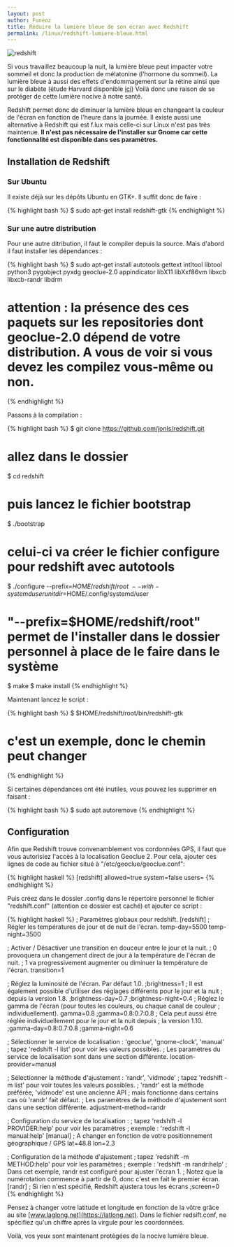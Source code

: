 ```yaml
---
layout: post
author: Funeoz
title: Réduire la lumière bleue de son écran avec Redshift
permalink: /linux/redshift-lumiere-bleue.html
---
```


![redshift](/techlovers/assets/image1redshift.png)

Si vous travaillez beaucoup la nuit, la lumière bleue peut impacter votre sommeil et donc la production de mélatonine (l'hormone du sommeil). La lumière bleue à aussi des effets d'endommagement sur la rétine ainsi que sur le diabète (étude Harvard disponible [ici](https://www.health.harvard.edu/staying-healthy/blue-light-has-a-dark-side))
Voilà donc une raison de se protéger de cette lumière nocive à notre santé.

Redshift permet donc de diminuer la lumière bleue en changeant la couleur de l'écran en fonction de l'heure dans la journée. Il existe aussi une alternative à Redshift qui est f.lux mais celle-ci sur Linux n'est pas très maintenue. **Il n'est pas nécessaire de l'installer sur Gnome car cette fonctionnalité est disponible dans ses paramètres.**

## Installation de Redshift

### Sur Ubuntu

Il existe déjà sur les dépôts Ubuntu en GTK+. Il suffit donc de faire :

{% highlight bash %}
$ sudo apt-get install redshift-gtk
{% endhighlight %}

### Sur une autre distribution

Pour une autre ditribution, il faut le compiler depuis la source. Mais d'abord il faut installer les dépendances :

{% highlight bash %}
$ sudo apt-get install autotools gettext intltool libtool python3 pygobject pyxdg geoclue-2.0 appindicator libX11 libXxf86vm libxcb libxcb-randr libdrm
# attention : la présence des ces paquets sur les repositories dont geoclue-2.0 dépend de votre distribution. A vous de voir si vous devez les compilez vous-même ou non.
{% endhighlight %}

Passons à la compilation :

{% highlight bash %}
$ git clone https://github.com/jonls/redshift.git
# allez dans le dossier
$ cd redshift
# puis lancez le fichier bootstrap
$ ./bootstrap
# celui-ci va créer le fichier configure pour redshift avec autotools
$ ./configure --prefix=$HOME/redshift/root \ --with-systemduserunitdir=$HOME/.config/systemd/user
# "--prefix=$HOME/redshift/root" permet de l'installer dans le dossier personnel à place de le faire dans le système
$ make
$ make install
{% endhighlight %}

Maintenant lancez le script :

{% highlight bash %}
$ $HOME/redshift/root/bin/redshift-gtk
# c'est un exemple, donc le chemin peut changer
{% endhighlight %}

Si certaines dépendances ont été inutiles, vous pouvez les supprimer en faisant :

{% highlight bash %}
$ sudo apt autoremove
{% endhighlight %}

## Configuration 

Afin que Redshift trouve convenamblement vos cordonnées GPS, il faut que vous autorisiez l'accès à la localisation Geoclue 2. Pour cela, ajouter ces lignes de code au fichier situé à "/etc/geoclue/geoclue.conf": 

{% highlight haskell %}
[redshift]
allowed=true
system=false
users=
{% endhighlight %}

Puis créez dans le dossier .config dans le répertoire personnel le fichier "redshift.conf" (attention ce dossier est caché) et ajouter ce script :

{% highlight haskell %}
; Paramètres globaux pour redshift.
[redshift]
; Régler les températures de jour et de nuit de l'écran.
temp-day=5500
temp-night=3500

; Activer / Désactiver une transition en douceur entre le jour et la nuit.
; 0 provoquera un changement direct de jour à la température de l'écran de nuit.
; 1 va progressivement augmenter ou diminuer la température de l'écran.
transition=1

; Réglez la luminosité de l'écran. Par défaut 1.0.
;brightness=1
; Il est également possible d'utiliser des réglages différents pour le jour et la nuit
; depuis la version 1.8.
;brightness-day=0.7
;brightness-night=0.4
; Réglez le gamma de l'écran (pour toutes les couleurs, ou chaque canal de couleur
; individuellement).
gamma=0.8
;gamma=0.8:0.7:0.8
; Cela peut aussi être réglée individuellement pour le jour et la nuit depuis
; la version 1.10.
;gamma-day=0.8:0.7:0.8
;gamma-night=0.6

; Sélectionner le service de localisation : 'geoclue', 'gnome-clock', 'manual'
; tapez 'redshift -l list' pour voir les valeurs possibles.
; Les paramètres du service de localisation sont dans une section différente.
location-provider=manual

; Sélectionner la méthode d'ajustement : 'randr', 'vidmode'
; tapez 'redshift -m list' pour voir toutes les valeurs possibles.
; 'randr' est la méthode préférée, 'vidmode' est une ancienne API
; mais fonctionne dans certains cas où 'randr' fait défaut.
; Les paramètres de la méthode d'ajustement sont dans une section différente.
adjustment-method=randr

; Configuration du service de localisation :
; tapez 'redshift -l PROVIDER:help' pour voir les paramètres
; exemple : 'redshift -l manual:help'
[manual]
; A changer en fonction de votre positionnement géographique / GPS
lat=48.8
lon=2.3

; Configuration de la méthode d'ajustement
; tapez 'redshift -m METHOD:help' pour voir les paramètres
; exemple : 'redshift -m randr:help'
; Dans cet exemple, randr est configuré pour ajuster l'écran 1.
; Notez que la numérotation commence à partir de 0, donc c'est en fait le premier écran.
[randr]
; Si rien n'est spécifié, Redshift ajustera tous les écrans
;screen=0
{% endhighlight %}

Pensez à changer votre latitude et longitude en fonction de la vôtre grâce au site [www.laglong.net](https://latlong.net). Dans le fichier redsift.conf, ne spécifiez qu'un chiffre après la virgule pour les coordonnées.

Voilà, vos yeux sont maintenant protégées de la nocive lumière bleue.


